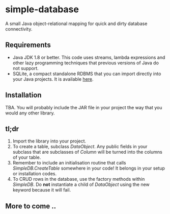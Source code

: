 # simple-database
A small Java object-relational mapping for quick and dirty database connectivity.

## Requirements
- Java JDK 1.8 or better. This code uses streams, lambda expressions and other lazy programming techniques that
previous versions of Java do not support.
- SQLite, a compact standalone RDBMS that you can import directly into your Java projects. It is available 
[here](https://bitbucket.org/xerial/sqlite-jdbc/downloads).

## Installation
TBA. You will probably include the JAR file in your project the way that you would any other library. 

## tl;dr
1. Import the library into your project.
2. To create a table, subclass *DataObject*. Any public fields in your subclass that are 
subclasses of *Column* will be turned into the columns of your table.
3. Remember to include an initialisation routine that calls *SimpleDB.CreateTable* somewhere in your code!
It belongs in your setup or installation codes.
4. To CRUD rows in the database, use the factory methods within *SimpleDB*. Do **not** instantiate a child of *DataObject*
using the new keyword because it will fail.

## More to come ..
